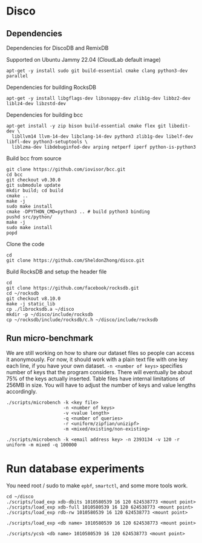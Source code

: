 # Disco
## Dependencies

Dependencies for DiscoDB and RemixDB

Supported on Ubuntu Jammy 22.04 (CloudLab default image)

```
apt-get -y install sudo git build-essential cmake clang python3-dev parallel
```

Dependencies for building RocksDB

```
apt-get -y install libgflags-dev libsnappy-dev zlib1g-dev libbz2-dev liblz4-dev libzstd-dev
```

Dependencies for building bcc

```
apt-get install -y zip bison build-essential cmake flex git libedit-dev \
  libllvm14 llvm-14-dev libclang-14-dev python3 zlib1g-dev libelf-dev libfl-dev python3-setuptools \
  liblzma-dev libdebuginfod-dev arping netperf iperf python-is-python3
```

Build bcc from source

```
git clone https://github.com/iovisor/bcc.git
cd bcc
git checkout v0.30.0
git submodule update
mkdir build; cd build
cmake ..
make -j
sudo make install
cmake -DPYTHON_CMD=python3 .. # build python3 binding
pushd src/python/
make -j
sudo make install
popd
```

Clone the code

```
cd
git clone https://github.com/SheldonZhong/disco.git
```

Build RocksDB and setup the header file

```
cd
git clone https://github.com/facebook/rocksdb.git
cd ~/rocksdb
git checkout v8.10.0
make -j static_lib
cp ./librocksdb.a ~/disco
mkdir -p ~/disco/include/rocksdb
cp ~/rocksdb/include/rocksdb/c.h ~/disco/include/rocksdb
```

## Run micro-benchmark
We are still working on how to share our dataset files so people can access it anonymously.
For now, it should work with a plain text file with one key each line, if you have your own dataset.
`-n <number of keys>` specifies number of keys that the program considers.
There will eventually be about 75% of the keys actually inserted.
Table files have internal limitations of 256MB in size.
You will have to adjust the number of keys and value lengths accordingly.
```
./scripts/microbench -k <key file>
                     -n <number of keys>
                     -v <value length>
                     -q <number of queries>
                     -r <uniform/zipfian/unizipf>
                     -m <mixed/existing/non-existing>

./scripts/microbench -k <email address key> -n 2393134 -v 120 -r uniform -m mixed -q 100000
```

# Run database experiments

You need root / sudo to make `epbf`, `smartctl`, and some more tools work.

```
cd ~/disco
./scripts/load_exp xdb-dbits 1010580539 16 120 624538773 <mount point>
./scripts/load_exp xdb-full 1010580539 16 120 624538773 <mount point>
./scripts/load_exp rdb-rw 1010580539 16 120 624538773 <mount point>

./scripts/load_exp <db name> 1010580539 16 120 624538773 <mount point>

./scripts/ycsb <db name> 1010580539 16 120 624538773 <mount point>
```

